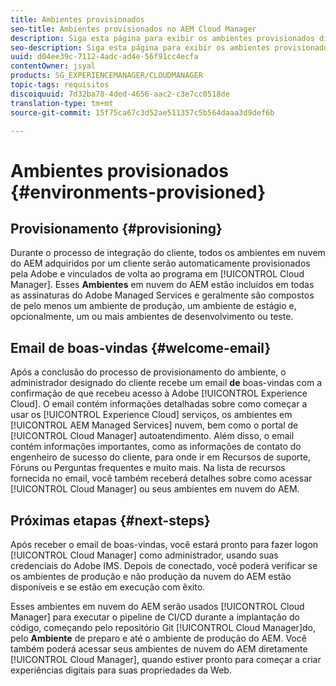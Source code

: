 ```yaml
---
title: Ambientes provisionados
seo-title: Ambientes provisionados no AEM Cloud Manager
description: Siga esta página para exibir os ambientes provisionados disponíveis no Cloud Manager
seo-description: Siga esta página para exibir os ambientes provisionados disponíveis no AEM Cloud Manager.
uuid: d04ee39c-7112-4adc-ad4e-56f91cc4ecfa
contentOwner: jsyal
products: SG_EXPERIENCEMANAGER/CLOUDMANAGER
topic-tags: requisitos
discoiquuid: 7d32ba78-4ded-4656-aac2-c3e7cc0518de
translation-type: tm+mt
source-git-commit: 15f75ca67c3d52ae511357c5b564daaa3d9def6b

---
```



# Ambientes provisionados {#environments-provisioned}

## Provisionamento {#provisioning}

Durante o processo de integração do cliente, todos os ambientes em nuvem do AEM adquiridos por um cliente serão automaticamente provisionados pela Adobe e vinculados de volta ao programa em [!UICONTROL Cloud Manager]. Esses **Ambientes** em nuvem do AEM estão incluídos em todas as assinaturas do Adobe Managed Services e geralmente são compostos de pelo menos um ambiente de produção, um ambiente de estágio e, opcionalmente, um ou mais ambientes de desenvolvimento ou teste.

## Email de boas-vindas {#welcome-email}

Após a conclusão do processo de provisionamento do ambiente, o administrador designado do cliente recebe um email **de** boas-vindas com a confirmação de que recebeu acesso à Adobe [!UICONTROL Experience Cloud]. O email contém informações detalhadas sobre como começar a usar os [!UICONTROL Experience Cloud] serviços, os ambientes em [!UICONTROL AEM Managed Services] nuvem, bem como o portal de [!UICONTROL Cloud Manager] autoatendimento. Além disso, o email contém informações importantes, como as informações de contato do engenheiro de sucesso do cliente, para onde ir em Recursos de suporte, Fóruns ou Perguntas frequentes e muito mais. Na lista de recursos fornecida no email, você também receberá detalhes sobre como acessar [!UICONTROL Cloud Manager] ou seus ambientes em nuvem do AEM.

## Próximas etapas {#next-steps}

Após receber o email de boas-vindas, você estará pronto para fazer logon [!UICONTROL Cloud Manager] como administrador, usando suas credenciais do Adobe IMS. Depois de conectado, você poderá verificar se os ambientes de produção e não produção da nuvem do AEM estão disponíveis e se estão em execução com êxito.

Esses ambientes em nuvem do AEM serão usados [!UICONTROL Cloud Manager] para executar o pipeline de CI/CD durante a implantação do código, começando pelo repositório Git [!UICONTROL Cloud Manager]do, pelo **Ambiente** de preparo e até o ambiente de produção do AEM. Você também poderá acessar seus ambientes de nuvem do AEM diretamente [!UICONTROL Cloud Manager], quando estiver pronto para começar a criar experiências digitais para suas propriedades da Web.
